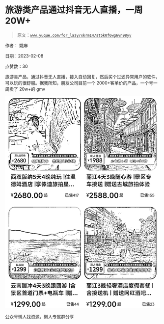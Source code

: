 # 旅游类产品通过抖音无人直播，一周 20W+

> 原文：[`www.yuque.com/for_lazy/xkrm14/st5k0f6wg6vn98yv`](https://www.yuque.com/for_lazy/xkrm14/st5k0f6wg6vn98yv)



作者： 姚麻



日期：2023-02-08



点赞数：30

<ne-hole id="u13e6387f" data-lake-id="u13e6387f">

旅游类产品，通过抖音无人直播，接入自动回复，然后买个过滤异常用户的软件，可以玩的很舒服。据我所知，朋友公司目前一个 2000+客单价的产品，一个号一周卖了 20w+的 gmv



![](img/10700dae5857b98268628aa8c9c7e48e.png)

<ne-hole id="u6e03e913" data-lake-id="u6e03e913">

公众号懒人找资源，懒人专属群分享

</ne-hole></ne-hole>